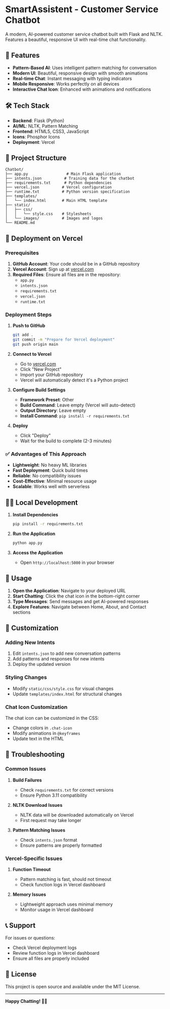 # SmartAssistent - Customer Service Chatbot

A modern, AI-powered customer service chatbot built with Flask and NLTK. Features a beautiful, responsive UI with real-time chat functionality.

## 🚀 Features

- **Pattern-Based AI**: Uses intelligent pattern matching for conversation
- **Modern UI**: Beautiful, responsive design with smooth animations
- **Real-time Chat**: Instant messaging with typing indicators
- **Mobile Responsive**: Works perfectly on all devices
- **Interactive Chat Icon**: Enhanced with animations and notifications

## 🛠️ Tech Stack

- **Backend**: Flask (Python)
- **AI/ML**: NLTK, Pattern Matching
- **Frontend**: HTML5, CSS3, JavaScript
- **Icons**: Phosphor Icons
- **Deployment**: Vercel

## 📁 Project Structure

```
Chatbot/
├── app.py                 # Main Flask application
├── intents.json          # Training data for the chatbot
├── requirements.txt      # Python dependencies
├── vercel.json          # Vercel configuration
├── runtime.txt          # Python version specification
├── templates/
│   └── index.html       # Main HTML template
├── static/
│   ├── css/
│   │   └── style.css    # Stylesheets
│   └── images/          # Images and logos
└── README.md
```

## 🚀 Deployment on Vercel

### Prerequisites

1. **GitHub Account**: Your code should be in a GitHub repository
2. **Vercel Account**: Sign up at [vercel.com](https://vercel.com)
3. **Required Files**: Ensure all files are in the repository:
   - `app.py`
   - `intents.json`
   - `requirements.txt`
   - `vercel.json`
   - `runtime.txt`

### Deployment Steps

1. **Push to GitHub**
   ```bash
   git add .
   git commit -m "Prepare for Vercel deployment"
   git push origin main
   ```

2. **Connect to Vercel**
   - Go to [vercel.com](https://vercel.com)
   - Click "New Project"
   - Import your GitHub repository
   - Vercel will automatically detect it's a Python project

3. **Configure Build Settings**
   - **Framework Preset**: Other
   - **Build Command**: Leave empty (Vercel will auto-detect)
   - **Output Directory**: Leave empty
   - **Install Command**: `pip install -r requirements.txt`

4. **Deploy**
   - Click "Deploy"
   - Wait for the build to complete (2-3 minutes)

### ✅ Advantages of This Approach

- **Lightweight**: No heavy ML libraries
- **Fast Deployment**: Quick build times
- **Reliable**: No compatibility issues
- **Cost-Effective**: Minimal resource usage
- **Scalable**: Works well with serverless

## 🏃‍♂️ Local Development

1. **Install Dependencies**
   ```bash
   pip install -r requirements.txt
   ```

2. **Run the Application**
   ```bash
   python app.py
   ```

3. **Access the Application**
   - Open `http://localhost:5000` in your browser

## 📱 Usage

1. **Open the Application**: Navigate to your deployed URL
2. **Start Chatting**: Click the chat icon in the bottom-right corner
3. **Type Messages**: Send messages and get AI-powered responses
4. **Explore Features**: Navigate between Home, About, and Contact sections

## 🔧 Customization

### Adding New Intents

1. Edit `intents.json` to add new conversation patterns
2. Add patterns and responses for new intents
3. Deploy the updated version

### Styling Changes

- Modify `static/css/style.css` for visual changes
- Update `templates/index.html` for structural changes

### Chat Icon Customization

The chat icon can be customized in the CSS:
- Change colors in `.chat-icon`
- Modify animations in `@keyframes`
- Update text in the HTML

## 🐛 Troubleshooting

### Common Issues

1. **Build Failures**
   - Check `requirements.txt` for correct versions
   - Ensure Python 3.11 compatibility

2. **NLTK Download Issues**
   - NLTK data will be downloaded automatically on Vercel
   - First request may take longer

3. **Pattern Matching Issues**
   - Check `intents.json` format
   - Ensure patterns are properly formatted

### Vercel-Specific Issues

1. **Function Timeout**
   - Pattern matching is fast, should not timeout
   - Check function logs in Vercel dashboard

2. **Memory Issues**
   - Lightweight approach uses minimal memory
   - Monitor usage in Vercel dashboard

## 📞 Support

For issues or questions:
- Check Vercel deployment logs
- Review function logs in Vercel dashboard
- Ensure all files are properly included

## 📄 License

This project is open source and available under the MIT License.

---

**Happy Chatting! 🤖💬** 